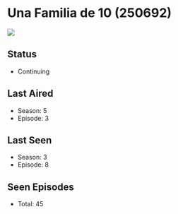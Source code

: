 # Una Familia de 10 (250692)

<img src="https://dg31sz3gwrwan.cloudfront.net/poster/250692/1380398-0-optimized.jpg" />

## Status
* Continuing
## Last Aired
* Season: 5
* Episode: 3
## Last Seen
* Season: 3
* Episode: 8
## Seen Episodes
* Total: 45
